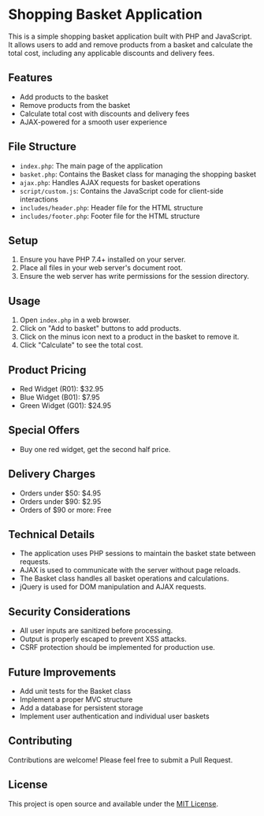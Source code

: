 # Shopping Basket Application

This is a simple shopping basket application built with PHP and JavaScript. It allows users to add and remove products from a basket and calculate the total cost, including any applicable discounts and delivery fees.

## Features

- Add products to the basket
- Remove products from the basket
- Calculate total cost with discounts and delivery fees
- AJAX-powered for a smooth user experience

## File Structure

- `index.php`: The main page of the application
- `basket.php`: Contains the Basket class for managing the shopping basket
- `ajax.php`: Handles AJAX requests for basket operations
- `script/custom.js`: Contains the JavaScript code for client-side interactions
- `includes/header.php`: Header file for the HTML structure
- `includes/footer.php`: Footer file for the HTML structure

## Setup

1. Ensure you have PHP 7.4+ installed on your server.
2. Place all files in your web server's document root.
3. Ensure the web server has write permissions for the session directory.

## Usage

1. Open `index.php` in a web browser.
2. Click on "Add to basket" buttons to add products.
3. Click on the minus icon next to a product in the basket to remove it.
4. Click "Calculate" to see the total cost.

## Product Pricing

- Red Widget (R01): $32.95
- Blue Widget (B01): $7.95
- Green Widget (G01): $24.95

## Special Offers

- Buy one red widget, get the second half price.

## Delivery Charges

- Orders under $50: $4.95
- Orders under $90: $2.95
- Orders of $90 or more: Free

## Technical Details

- The application uses PHP sessions to maintain the basket state between requests.
- AJAX is used to communicate with the server without page reloads.
- The Basket class handles all basket operations and calculations.
- jQuery is used for DOM manipulation and AJAX requests.

## Security Considerations

- All user inputs are sanitized before processing.
- Output is properly escaped to prevent XSS attacks.
- CSRF protection should be implemented for production use.

## Future Improvements

- Add unit tests for the Basket class
- Implement a proper MVC structure
- Add a database for persistent storage
- Implement user authentication and individual user baskets

## Contributing

Contributions are welcome! Please feel free to submit a Pull Request.

## License

This project is open source and available under the [MIT License](LICENSE).
